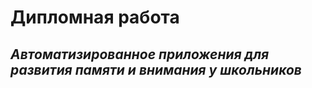 # Дипломная работа
<h2><i> Автоматизированное приложения для развития памяти и внимания у школьников </i> </h2>
